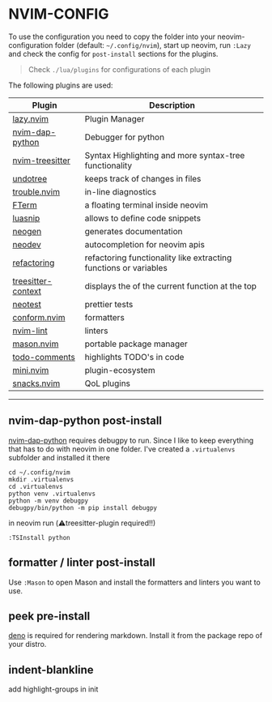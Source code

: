 # NVIM-CONFIG

To use the configuration you need to copy the folder into your neovim-configuration folder (default: `~/.config/nvim`), start
up neovim, run `:Lazy` and check the config for `post-install` sections for the plugins.

> Check `./lua/plugins` for configurations of each plugin

The following plugins are used:

| Plugin | Description |
|--------|-------------|
| [lazy.nvim](https://github.com/folke/lazy.nvim) | Plugin Manager |
| [nvim-dap-python](https://github.com/mfussenegger/nvim-dap-python) | Debugger for python |
| [nvim-treesitter](https://github.com/nvim-treesitter/nvim-treesitter) | Syntax Highlighting and more syntax-tree functionality |
| [undotree](https://github.com/mbbill/undotree) | keeps track of changes in files |
| [trouble.nvim](https://github.com/folke/trouble.nvim) | in-line diagnostics |
| [FTerm](https://github.com/numToStr/FTerm.nvim) | a floating terminal inside neovim |
| [luasnip](https://github.com/L3MON4D3/LuaSnip) | allows to define code snippets |
| [neogen](https://github.com/danymat/neogen) | generates documentation |
| [neodev](https://github.com/folke/neodev.nvim) | autocompletion for neovim apis |
| [refactoring](https://github.com/ThePrimeagen/refactoring.nvim) | refactoring functionality like extracting functions or variables |
| [treesitter-context](https://github.com/nvim-treesitter/nvim-treesitter-context) | displays the of the current function at the top |
| [neotest](https://github.com/nvim-neotest/neotest) | prettier tests |
| [conform.nvim](https://github.com/stevearc/conform.nvim) | formatters |
| [nvim-lint](https://github.com/mfussenegger/nvim-lint) | linters |
| [mason.nvim](https://github.com/williamboman/mason.nvim) | portable package manager |
| [todo-comments](https://github.com/folke/todo-comments.nvim) | highlights TODO's in code |
| [mini.nvim](https://github.com/echasnovski/mini.nvim/tree/main) | plugin-ecosystem |
| [snacks.nvim](https://github.com/folke/snacks.nvim) | QoL plugins |



---

## nvim-dap-python post-install

[nvim-dap-python](https://github.com/mfussenegger/nvim-dap-python) requires
debugpy to run. Since I like to keep everything that has to do with neovim in
one folder. I've created a `.virtualenvs` subfolder and installed it there

```shell
cd ~/.config/nvim
mkdir .virtualenvs
cd .virtualenvs
python venv .virtualenvs
python -m venv debugpy
debugpy/bin/python -m pip install debugpy
```

in neovim run (:warning:treesitter-plugin required!!)

```
:TSInstall python
```

## formatter / linter post-install

Use `:Mason` to open Mason and install the formatters and linters you want to use.

## peek pre-install

[deno](https://deno.land/) is required for rendering markdown. Install it
from the package repo of your distro.

## indent-blankline

add highlight-groups in init
